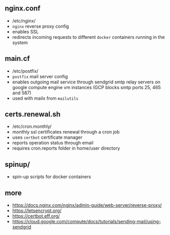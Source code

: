 ## nginx.conf
 * /etc/nginx/
 * `nginx` reverse proxy config
 * enables SSL
 * redirects incoming requests to different `docker` containers running in the system

## main.cf
 * /etc/postfix/
 * `postfix` mail server config
 * enables outgoing mail service through sendgrid smtp relay servers on google compute engine vm instances (GCP blocks smtp ports 25, 465 and 587)
 * used with mailx from `mailutils`

## certs.renewal.sh
 * /etc/cron.monthly/
 * monthly ssl certificates renewal through a cron job
 * uses `certbot` certificate manager
 * reports operation status through email
 * requires cron.reports folder in home/user directory

## spinup/
 * spin-up scripts for docker containers

## more
 * https://docs.nginx.com/nginx/admin-guide/web-server/reverse-proxy/ 
 * https://letsencrypt.org/ 
 * https://certbot.eff.org/ 
 * https://cloud.google.com/compute/docs/tutorials/sending-mail/using-sendgrid
